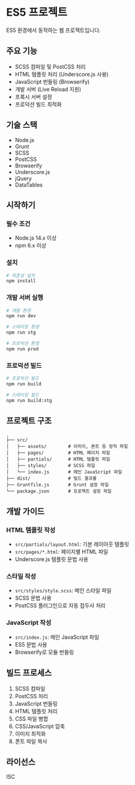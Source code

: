# ES5 프로젝트

ES5 환경에서 동작하는 웹 프로젝트입니다.

## 주요 기능

- SCSS 컴파일 및 PostCSS 처리
- HTML 템플릿 처리 (Underscore.js 사용)
- JavaScript 번들링 (Browserify)
- 개발 서버 (Live Reload 지원)
- 프록시 서버 설정
- 프로덕션 빌드 최적화

## 기술 스택

- Node.js
- Grunt
- SCSS
- PostCSS
- Browserify
- Underscore.js
- jQuery
- DataTables

## 시작하기

### 필수 조건

- Node.js 14.x 이상
- npm 6.x 이상

### 설치

```bash
# 의존성 설치
npm install
```

### 개발 서버 실행

```bash
# 개발 환경
npm run dev

# 스테이징 환경
npm run stg

# 프로덕션 환경
npm run prod
```

### 프로덕션 빌드

```bash
# 프로덕션 빌드
npm run build

# 스테이징 빌드
npm run build:stg
```

## 프로젝트 구조

```
.
├── src/
│   ├── assets/        # 이미지, 폰트 등 정적 파일
│   ├── pages/         # HTML 페이지 파일
│   ├── partials/      # HTML 템플릿 파일
│   ├── styles/        # SCSS 파일
│   └── index.js       # 메인 JavaScript 파일
├── dist/              # 빌드 결과물
├── Gruntfile.js       # Grunt 설정 파일
└── package.json       # 프로젝트 설정 파일
```

## 개발 가이드

### HTML 템플릿 작성

- `src/partials/layout.html`: 기본 레이아웃 템플릿
- `src/pages/*.html`: 페이지별 HTML 파일
- Underscore.js 템플릿 문법 사용

### 스타일 작성

- `src/styles/style.scss`: 메인 스타일 파일
- SCSS 문법 사용
- PostCSS 플러그인으로 자동 접두사 처리

### JavaScript 작성

- `src/index.js`: 메인 JavaScript 파일
- ES5 문법 사용
- Browserify로 모듈 번들링

## 빌드 프로세스

1. SCSS 컴파일
2. PostCSS 처리
3. JavaScript 번들링
4. HTML 템플릿 처리
5. CSS 파일 병합
6. CSS/JavaScript 압축
7. 이미지 최적화
8. 폰트 파일 복사

## 라이선스

ISC
